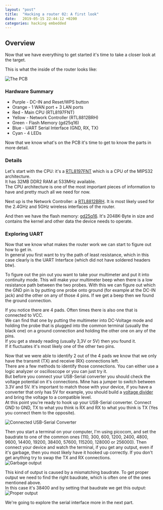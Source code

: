 ```yaml
---
layout: "post"
title:  "Hacking a router 02: A first look"
date:   2019-05-15 22:44:12 +0200
categories: hacking embedded
---
```



## Overview
Now that we have everything to get started it's time to take a closer look at the target.

This is what the inside of the router looks like:

![The PCB]({{site.baseurl}}/assets/hackingARouter/02/pcb.jpg)

### Hardware Summary

*   Purple  -   DC-IN and Reset/WPS button  
*   Orange  -   1 WAN port + 3 LAN ports
*   Red     -   Main CPU (RTL8197FNT)  
*   Yellow  -   Network Controller (RTL8812BRH)  
*   Green   -   Flash Memory (gd25q16)  
*   Blue    -   UART Serial Interface (GND, RX, TX)  
*   Cyan    -   4 LEDs  

Now that we know what's on the PCB it's time to get to know the parts in more detail.  

### Details

Let's start with the CPU: it's a [RTL8197FNT](https://www.realtek.com/en/products/communications-network-ics/item/rtl8197f) which is a CPU of the MIPS32 architecture.  
It has 32MB DDR2 RAM at 533MHz available.  
The CPU architecture is one of the most important pieces of information to have and pretty much all we need for now.   

Next up is the Network Controller: a [RTL8812BRH](https://www.realtek.com/en/products/communications-network-ics/item/rtl8812brh). It is most likely used for the 2.4GHz and 5GHz wireless interfaces of the router.  

And then we have the flash memory: [gd25q16](http://www.elm-tech.com/en/products/spi-flash-memory/gd25q16/gd25q16.pdf). It's 2048K-Byte in size and contains the kernel and other data the device needs to operate.


### Exploring UART
Now that we know what makes the router work we can start to figure out how to get in.  
In general you first want to try the path of least resistance, which in this case clearly is the UART Interface (which did not have soldered headers btw).  

To figure out the pin out you want to take your multimeter and put it into continuity mode. This will make your multimeter beep when there is a low resistance path between the two probes. With this we can figure out which the GND pin is by putting one probe onto ground (for example at the DC-IN jack) and the other on any of those 4 pins. If we get a beep then we found the ground connection.

If you notice there are 4 pads. Often times there is also one that is connected to VCC.  
We can find that one by putting the multimeter into DC-Voltage mode and holding the probe that is plugged into the common terminal (usually the black one) on a ground connection and holding the other one on any of the pins.  
If you get a steady reading (usually 3,3V or 5V) then you found it.  
If it fluctuates it's most likely one of the other two pins.  

Now that we were able to identify 2 out of the 4 pads we know that we only have the transmit (TX) and receive (RX) connections left.  
There are a few methods to identify those connections. You can either use a logic analyzer or oscilloscope or you can just try it.  
But before you connect your USB-Serial converter you should check the voltage potential on it's connections. Mine has a jumper to switch between 3.3V and 5V. It's important to match those with your device, if you have a converter that only has 5V for example, you should build a [voltage divider](https://www.instructables.com/id/Simple-Voltage-Divider/) and bring the voltage to a compatible level.  
At this point you're ready to hook up your USB-Serial converter. Connect GND to GND, TX to what you think is RX and RX to what you think is TX (Yes you connect them to the opposite).  

![Connected USB-Serial Converter]({{site.baseurl}}/assets/hackingARouter/02/connected.jpg)

Then you start a terminal on your computer, I'm using picocom, and set the baudrate to one of the common ones (110, 300, 600, 1200, 2400, 4800, 9600, 14400, 19200, 38400, 57600, 115200, 128000 or 256000). Then connect your device and watch the terminal, if you get any output, even if it's garbage, then you most likely have it hooked up correctly. If you don't get anything try to swap the TX and RX connections.  
![Garbage output]({{site.baseurl}}/assets/hackingARouter/02/garbage.gif)

This kind of output is caused by a mismatching baudrate. To get proper output we need to find the right baudrate, which is often one of the ones mentioned above.  
In this case it's 38400 and by setting that baudrate we get this output:  
![Proper output]({{site.baseurl}}/assets/hackingARouter/02/output.gif)  

We're going to explore the serial interface more in the next part.